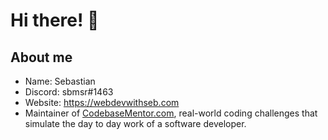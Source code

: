 # Hi there! 👋

<!--
**sbmsr/sbmsr** is a ✨ _special_ ✨ repository because its `README.md` (this file) appears on your GitHub profile.

Here are some ideas to get you started:

- 🔭 I’m currently working on ...
- 🌱 I’m currently learning ...
- 👯 I’m looking to collaborate on ...
- 🤔 I’m looking for help with ...
- 💬 Ask me about ...
- 📫 How to reach me: ...
- 😄 Pronouns: ...
- ⚡ Fun fact: ...
-->

## About me

- Name: Sebastian
- Discord: sbmsr#1463
- Website: https://webdevwithseb.com
- Maintainer of [CodebaseMentor.com](https://github.com/developer-job-simulation), real-world coding challenges that simulate the day to day work of a software developer.
